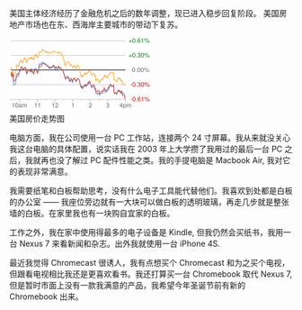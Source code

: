 <!--!
@template ../_common/article-with-recommend.html
PAGE_TITLE 得克萨斯州物业
PAGE_IMAGE images/title-slide-2.jpg
-->

美国主体经济经历了金融危机之后的数年调整，现已进入稳步回复阶段。
美国房地产市场也在东、西海岸主要城市的带动下复苏。

<div class="card left-card">
<img class="header" src="images/chart.gif">
<div class="label">美国房价走势图</div>
</div>


电脑方面，我在公司使用一台 PC 工作站，连接两个 24 寸屏幕。我从来就没关心我这台电脑的具体配置，说实话我在 2003 年上大学攒了我用过的最后一台 PC 之后，我就再也没了解过 PC 配件性能之类。我的手提电脑是 Macbook Air, 我对它的表现非常满意。

我需要纸笔和白板帮助思考，没有什么电子工具能代替他们。我喜欢到处都是白板的办公室 —— 我座位旁边就有一大块可以做白板的透明玻璃，再走几步就是整张墙的白板。在家里我也有一块购自宜家的白板。

工作之外，我在家中使用得最多的电子设备是 Kindle, 但我仍然会买纸书，我用一台 Nexus 7 来看新闻和杂志。出外我就使用一台 iPhone 4S.

最近我觉得 Chromecast 很诱人，我有点想买个 Chromecast 和为之买个电视，但跟看电视相比我还是更喜欢看书。我还打算买一台 Chromebook 取代 Nexus 7, 但是暂时市面上没有一款我满意的产品，我希望今年圣诞节前有新的 Chromebook 出来。

